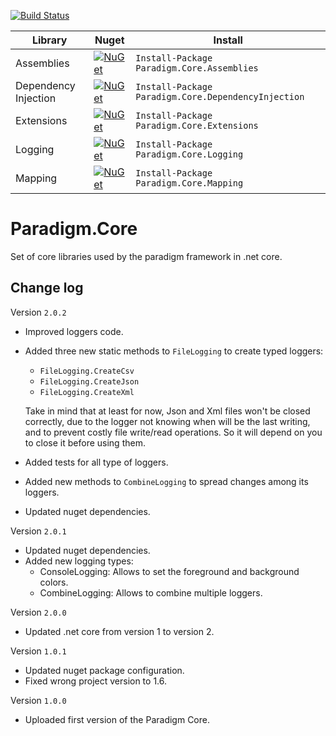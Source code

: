 [![Build Status](https://travis-ci.org/MiracleDevs/Paradigm.Core.svg?branch=master)](https://travis-ci.org/MiracleDevs/Paradigm.Core)


| Library | Nuget | Install
|-|-|-|
| Assemblies | [![NuGet](https://img.shields.io/nuget/v/Nuget.Core.svg)](https://www.nuget.org/packages/Paradigm.Core.Assemblies/) | `Install-Package Paradigm.Core.Assemblies`
| Dependency Injection | [![NuGet](https://img.shields.io/nuget/v/Nuget.Core.svg)](https://www.nuget.org/packages/Paradigm.Core.DependencyInjection/) | `Install-Package Paradigm.Core.DependencyInjection`
| Extensions | [![NuGet](https://img.shields.io/nuget/v/Nuget.Core.svg)](https://www.nuget.org/packages/Paradigm.Core.Extensions/)| `Install-Package Paradigm.Core.Extensions`
| Logging | [![NuGet](https://img.shields.io/nuget/v/Nuget.Core.svg)](https://www.nuget.org/packages/Paradigm.Core.Logging/)| `Install-Package Paradigm.Core.Logging`
| Mapping | [![NuGet](https://img.shields.io/nuget/v/Nuget.Core.svg)](https://www.nuget.org/packages/Paradigm.Core.Mapping/)| `Install-Package Paradigm.Core.Mapping`



# Paradigm.Core
Set of core libraries used by the paradigm framework in .net core.

Change log
---

Version `2.0.2`
- Improved loggers code.
- Added three new static methods to `FileLogging` to create typed loggers:
  - `FileLogging.CreateCsv`
  - `FileLogging.CreateJson`
  - `FileLogging.CreateXml`

  Take in mind that at least for now, Json and Xml files won't be closed correctly,
  due to the logger not knowing when will be the last writing, and to prevent costly
  file write/read operations. So it  will depend on you to close it before using them.
- Added tests for all type of loggers.
- Added new methods to `CombineLogging` to spread changes among its loggers.
- Updated nuget dependencies.

Version `2.0.1`
- Updated nuget dependencies.
- Added new logging types:
  - ConsoleLogging: Allows to set the foreground and background colors.
  - CombineLogging: Allows to combine multiple loggers.

Version `2.0.0`
- Updated .net core from version 1 to version 2.

Version `1.0.1`
- Updated nuget package configuration.
- Fixed wrong project version to 1.6.

Version `1.0.0`
- Uploaded first version of the Paradigm Core.

